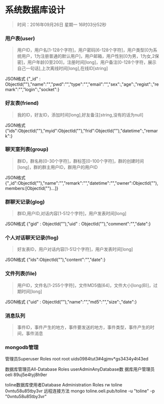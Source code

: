 # 系统数据库设计
> 时间：2016年09月26日 星期一 16时03分52秒 

### 用户表(user)
> 用户ID，用户名[1-128个字符]，用户密码[6-128个字符]，用户类型[0为系统用户，1为注册普通的默认用户]，用户邮箱，用户性别[0为男，1为女,2保密]，用户年龄[0至200]，注册时间[long]，用户备注[0-128个字符，展示自己一句话],上次离线时间[long],在线ID[string]

JSON格式
{"_id" : ObjectId(""),"name":"","pwd":"","type":"","email":"","sex":,"age":,"regist":,"remark":"","login":,"socket":}

### 好友表(friend)
> 我的ID，好友ID，添加时间[long],好友备注[string,没有的话为null]

JSON格式
{"ids":ObjectId(""),"myid":ObjectId(""),"frid":ObjectId(""),"datetime":,"remark":}

### 聊天室列表(group)
> 群ID，群名称[0-30个字符]，群标签[0-100个字符]，群的创建时间[long]，群的群主用户ID，群用户的用户ID

JSON格式
{"_id":ObjectId(""),"name":"","remark":"","datetime":"","owner":ObjectId(""),members:[ObjectId("")...]}

### 群聊天记录(glog)
> 群ID,用户ID,对话内容[1-512个字符]，用户发表时间[long]

JSON格式
{"gid" : ObjectId(""),"uid" : ObjectId(""),"comment":"","date":}

### 个人对话聊天记录(flog)
> 好友表ID，用户对话内容[1-512个字符]，用户发表时间[long]

JSON格式
{"ids":ObjectId(""),"content":"","date":}

### 文件列表(file)
> 用户ID，文件名[1-255个字符]，文件MD5值[64]，文件大小[long(B)]，过期时间[long]

JSON格式
{"uid" : ObjectId(""),"name":"","md5":"","size":,"date":}

### 消息队列
> 事件ID，事件产生的地方，事件要发送的地方，事件类型，事件产生的时间，事件消息
### mongodb管理
管理员Superuser Roles  root
root
uids0984tut3#4gjmv*gs3434y4t43ed

数据库管理员All-Database Roles userAdminAnyDatabase数 据库用户管理员
oeli
89uj5e4tyj8h9er


toline数据库使用者Database Administration Roles rw
toline
0vntu58u85tby3vr
远程连接方法
mongo toline.oeli.pub/toline -u "toline" -p "0vntu58u85tby3vr"


